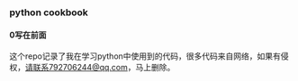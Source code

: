### python cookbook
#### 0写在前面
这个repo记录了我在学习python中使用到的代码，很多代码来自网络，如果有侵权，请联系792706244@qq.com，马上删除。

